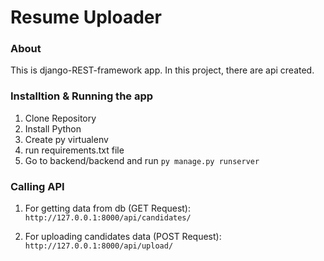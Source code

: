 # Resume Uploader

### About

This is django-REST-framework app.
In this project, there are api created.

### Installtion & Running the app

1. Clone Repository
2. Install Python
3. Create py virtualenv
4. run requirements.txt file
5. Go to backend/backend and run `py manage.py runserver`

### Calling API

1. For getting data from db (GET Request):
   `http://127.0.0.1:8000/api/candidates/`

2. For uploading candidates data (POST Request):
   `http://127.0.0.1:8000/api/upload/`
